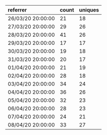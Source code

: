 | referrer          | count | uniques |
| :---------------- | :---- | :------ |
| 26/03/20 20:00:00 | 21    | 18      |
| 27/03/20 20:00:00 | 29    | 26      |
| 28/03/20 20:00:00 | 41    | 26      |
| 29/03/20 20:00:00 | 17    | 17      |
| 30/03/20 20:00:00 | 19    | 18      |
| 31/03/20 20:00:00 | 20    | 17      |
| 01/04/20 20:00:00 | 21    | 19      |
| 02/04/20 20:00:00 | 28    | 18      |
| 03/04/20 20:00:00 | 34    | 24      |
| 04/04/20 20:00:00 | 36    | 26      |
| 05/04/20 20:00:00 | 32    | 23      |
| 06/04/20 20:00:00 | 28    | 23      |
| 07/04/20 20:00:00 | 24    | 21      |
| 08/04/20 20:00:00 | 33    | 27      |